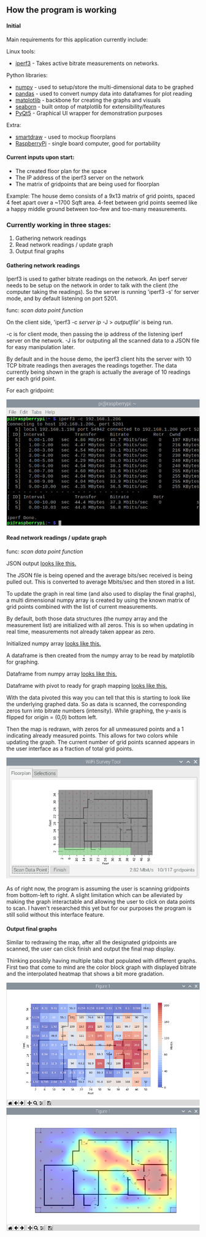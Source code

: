 ## How the program is working 

#### Initial

Main requirements for this application currently include:

Linux tools:

* [iperf3][1] - Takes active bitrate measurements on networks.

Python libraries:

* [numpy][2] - used to setup/store the multi-dimensional data to be graphed 
* [pandas][3] - used to convert numpy data into dataframes for plot reading
* [matplotlib][3] - backbone for creating the graphs and visuals
* [seaborn][4] - built ontop of matplotlib for extensibility/features 
* [PyQt5][5] - Graphical UI wrapper for demonstration purposes

Extra:

* [smartdraw][6] - used to mockup floorplans
* [RaspberryPi][7] - single board computer, good for portability 

#### Current inputs upon start:

* The created floor plan for the space 
* The IP address of the iperf3 server on the network
* The matrix of gridpoints that are being used for floorplan

Example: The house demo consists of a 9x13 matrix of grid points, spaced
4 feet apart over a ~1700 Sqft area. 4-feet between grid points seemed like a 
happy middle ground between too-few and too-many measurements. 

### Currently working in three stages:

1. Gathering network readings 
2. Read network readings / update graph
3. Output final graphs
 
#### Gathering network readings

Iperf3 is used to gather bitrate readings on the network. An iperf server needs
to be setup on the network in order to talk with the client (the computer taking
the readings). So the server is running 'iperf3 -s' for server mode, and by
default listening on port 5201.

func: *scan data point function*

On the client side, 'iperf3 -c *server ip* -J > *outputfile*' is being run.
 
-c is for client mode, then passing the ip address of the listening iperf 
server on the network. -J is for outputing all the scanned data to a JSON
file for easy manipulation later.

By default and in the house demo, the iperf3 client hits the server with 10
TCP bitrate readings then averages the readings together. The data currently
being shown in the graph is actually the average of 10 readings per each grid
point.  

For each gridpoint:

![iperf3 terminal output](output/iperf3_cmd_output.png)

#### Read network readings / update graph
 
func: *scan data point function*

JSON output [looks like this.](output/iperf_json)

The JSON file is being opened and the average bits/sec received is being pulled 
out. This is converted to average Mbits/sec and then stored in a list. 

To update the graph in real time (and also used to display the final graphs), 
a multi dimensional numpy array is created by using the known matrix of grid 
points combined with the list of current measurements. 

By default, both those data structures (the numpy array and the measurement list)
are initialized with all zeros. This is so when updating in real time,
measurements not already taken appear as zero.

Initialized numpy array [looks like this.](output/numpy_output)

A dataframe is then created from the numpy array to be read by matplotlib for graphing.

Dataframe from numpy array [looks like this.](output/dataframe_output)

Dataframe with pivot to ready for graph mapping [looks like this.](output/df_pivot_output)

With the data pivoted this way you can tell that this is starting to look like the 
underlying graphed data. So as data is scanned, the corresponding zeros turn into bitrate
numbers (intensity). While graphing, the y-axis is flipped for origin = (0,0) bottom left. 

Then the map is redrawn, with zeros for all unmeasured points and a 1 indicating already 
measured points. This allows for two colors while updating the graph. 
The current number of grid points scanned appears in the user interface as a fraction of 
total grid points.

![whilemapping2](output/while_mapping2.png)

As of right now, the program is assuming the user is scanning gridpoints from 
bottom-left to right. A slight limitation which can be alleviated by making the
graph interactable and allowing the user to click on data points to scan. I 
haven't researched this yet but for our purposes the program is still solid 
without this interface feature. 

#### Output final graphs 

Similar to redrawing the map, after all the designated gridpoints are scanned, 
the user can click finish and output the final map display.

Thinking possibly having multiple tabs that populated with different graphs.
First two that come to mind are the color block graph with displayed bitrate and
the interpolated heatmap that shows a bit more gradation.

![final1](output/block_map.png)
![final2](output/interpolation_map.png)


[1]: <https://numpy.org/doc/stable/user/whatisnumpy.html>
[2]: <https://en.wikipedia.org/wiki/Pandas_%28software%29>
[3]: <https://matplotlib.org/>
[4]: <https://seaborn.pydata.org/>
[5]: <https://www.tutorialspoint.com/pyqt5/pyqt5_quick_guide.htm>
[6]: <https://www.smartdraw.com/>
[7]: <https://www.raspberrypi.org/products/raspberry-pi-4-model-b/>

